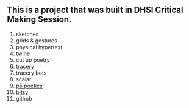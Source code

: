 ## This is a project that was built in DHSI Critical Making Session.

1. sketches
2. grids & gestures
3. physical hypertext
4. [twine](https://gaydrianna.github.io/dhsi23/BodyStoryv1.html)
5. cut up poetry
6. [tracery](https://gaydrianna.github.io/dhsi23/clickspiceindex.html)
7. tracery bots
8. scalar
9. [p5 poetics](https://gaydrianna.github.io/dhsi/queenmissyindex.html)
10. [bitsy](https://gaydrianna.github.io/dhsi23/BodyStoryv1.html)
11. github


